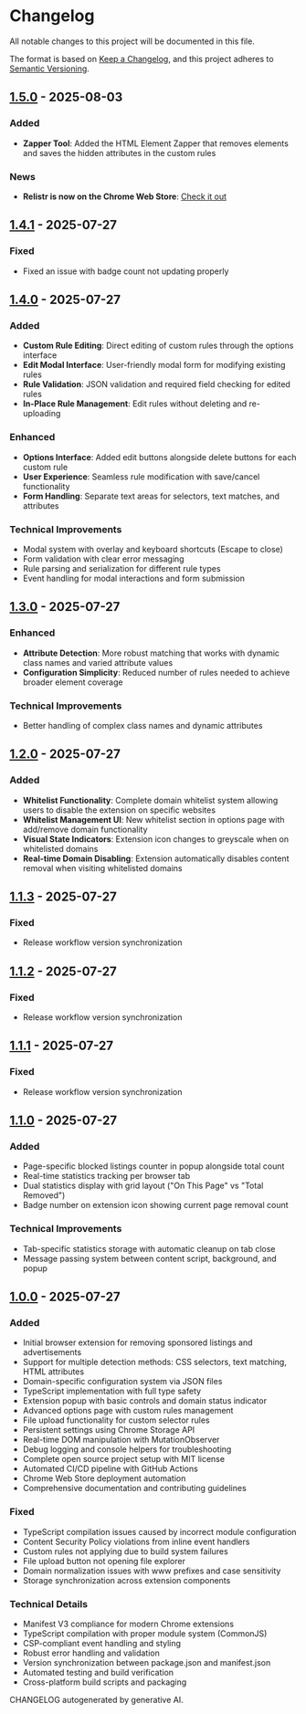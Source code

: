 # Changelog

All notable changes to this project will be documented in this file.

The format is based on [Keep a Changelog](https://keepachangelog.com/en/1.0.0/),
and this project adheres to [Semantic Versioning](https://semver.org/spec/v2.0.0.html).

## [1.5.0] - 2025-08-03

### Added
- **Zapper Tool**: Added the HTML Element Zapper that removes elements and saves the hidden attributes in the custom rules

### News
- **Relistr is now on the Chrome Web Store**: [Check it out](https://chromewebstore.google.com/detail/relistr-sponsored-content/cehkeibkjkaejmkkioiamlnoddihiamm?authuser=0&hl=en)

## [1.4.1] - 2025-07-27

### Fixed
- Fixed an issue with badge count not updating properly

## [1.4.0] - 2025-07-27

### Added
- **Custom Rule Editing**: Direct editing of custom rules through the options interface
- **Edit Modal Interface**: User-friendly modal form for modifying existing rules
- **Rule Validation**: JSON validation and required field checking for edited rules
- **In-Place Rule Management**: Edit rules without deleting and re-uploading

### Enhanced
- **Options Interface**: Added edit buttons alongside delete buttons for each custom rule
- **User Experience**: Seamless rule modification with save/cancel functionality
- **Form Handling**: Separate text areas for selectors, text matches, and attributes

### Technical Improvements
- Modal system with overlay and keyboard shortcuts (Escape to close)
- Form validation with clear error messaging
- Rule parsing and serialization for different rule types
- Event handling for modal interactions and form submission

## [1.3.0] - 2025-07-27

### Enhanced
- **Attribute Detection**: More robust matching that works with dynamic class names and varied attribute values
- **Configuration Simplicity**: Reduced number of rules needed to achieve broader element coverage

### Technical Improvements
- Better handling of complex class names and dynamic attributes

## [1.2.0] - 2025-07-27

### Added
- **Whitelist Functionality**: Complete domain whitelist system allowing users to disable the extension on specific websites
- **Whitelist Management UI**: New whitelist section in options page with add/remove domain functionality
- **Visual State Indicators**: Extension icon changes to greyscale when on whitelisted domains
- **Real-time Domain Disabling**: Extension automatically disables content removal when visiting whitelisted domains


## [1.1.3] - 2025-07-27

### Fixed
- Release workflow version synchronization

## [1.1.2] - 2025-07-27

### Fixed
- Release workflow version synchronization

## [1.1.1] - 2025-07-27

### Fixed
- Release workflow version synchronization

## [1.1.0] - 2025-07-27

### Added
- Page-specific blocked listings counter in popup alongside total count
- Real-time statistics tracking per browser tab
- Dual statistics display with grid layout ("On This Page" vs "Total Removed")
- Badge number on extension icon showing current page removal count


### Technical Improvements
- Tab-specific statistics storage with automatic cleanup on tab close
- Message passing system between content script, background, and popup

## [1.0.0] - 2025-07-27

### Added
- Initial browser extension for removing sponsored listings and advertisements
- Support for multiple detection methods: CSS selectors, text matching, HTML attributes
- Domain-specific configuration system via JSON files
- TypeScript implementation with full type safety
- Extension popup with basic controls and domain status indicator
- Advanced options page with custom rules management
- File upload functionality for custom selector rules
- Persistent settings using Chrome Storage API
- Real-time DOM manipulation with MutationObserver
- Debug logging and console helpers for troubleshooting
- Complete open source project setup with MIT license
- Automated CI/CD pipeline with GitHub Actions
- Chrome Web Store deployment automation
- Comprehensive documentation and contributing guidelines

### Fixed
- TypeScript compilation issues caused by incorrect module configuration
- Content Security Policy violations from inline event handlers
- Custom rules not applying due to build system failures
- File upload button not opening file explorer
- Domain normalization issues with www prefixes and case sensitivity
- Storage synchronization across extension components

### Technical Details
- Manifest V3 compliance for modern Chrome extensions
- TypeScript compilation with proper module system (CommonJS)
- CSP-compliant event handling and styling
- Robust error handling and validation
- Version synchronization between package.json and manifest.json
- Automated testing and build verification
- Cross-platform build scripts and packaging

[1.5.0]: https://github.com/JosephAmbayec/Relistr/releases/tag/v1.5.0
[1.4.1]: https://github.com/JosephAmbayec/Relistr/releases/tag/v1.4.1
[1.4.0]: https://github.com/JosephAmbayec/Relistr/releases/tag/v1.4.0
[1.3.0]: https://github.com/JosephAmbayec/Relistr/releases/tag/v1.3.0
[1.2.0]: https://github.com/JosephAmbayec/Relistr/releases/tag/v1.2.0
[1.1.3]: https://github.com/JosephAmbayec/Relistr/releases/tag/v1.1.3
[1.1.2]: https://github.com/JosephAmbayec/Relistr/releases/tag/v1.1.2
[1.1.1]: https://github.com/JosephAmbayec/Relistr/releases/tag/v1.1.1
[1.1.0]: https://github.com/JosephAmbayec/Relistr/releases/tag/v1.1.0
[1.0.0]: https://github.com/JosephAmbayec/Relistr/releases/tag/v1.0.0

CHANGELOG autogenerated by generative AI.